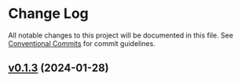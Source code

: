 # Change Log

All notable changes to this project will be documented in this file.
See [Conventional Commits](Https://conventionalcommits.org) for commit guidelines.

<!-- changelog -->

## [v0.1.3](https://github.com/TwistingTwists/pyq_ratta/compare/v0.1.3...v0.1.3) (2024-01-28)



